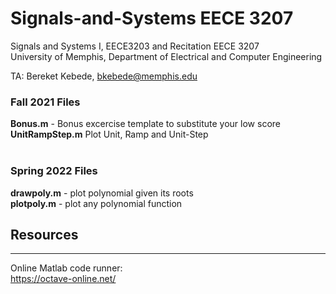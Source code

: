 # Signals-and-Systems EECE 3207
Signals and Systems I,  EECE3203 and Recitation EECE 3207 <br>
University of Memphis, Department of Electrical and Computer Engineering <br>

TA: Bereket Kebede, bkebede@memphis.edu <br>

### Fall 2021 Files

**Bonus.m** - Bonus excercise template to substitute your low score  <br>
**UnitRampStep.m** Plot Unit, Ramp and Unit-Step <br> <br>

### Spring 2022 Files

**drawpoly.m** - plot polynomial given its roots <br>
**plotpoly.m** - plot any polynomial function <br>

## Resources 
----

Online Matlab code runner: <br>
https://octave-online.net/
